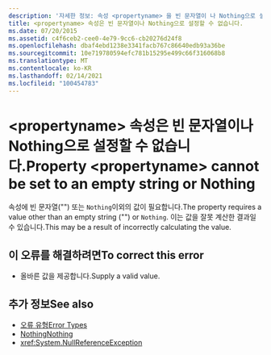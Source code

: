 ```yaml
---
description: '자세한 정보: 속성 <propertyname> 을 빈 문자열이 나 Nothing으로 설정할 수 없음'
title: <propertyname> 속성은 빈 문자열이나 Nothing으로 설정할 수 없습니다.
ms.date: 07/20/2015
ms.assetid: c4f6ceb2-cee0-4e79-9cc6-cb20276d24f8
ms.openlocfilehash: dbaf4ebd1238e3341facb767c86640edb93a36be
ms.sourcegitcommit: 10e719780594efc781b15295e499c66f316068b8
ms.translationtype: MT
ms.contentlocale: ko-KR
ms.lasthandoff: 02/14/2021
ms.locfileid: "100454783"
---
```

# <a name="property-propertyname-cannot-be-set-to-an-empty-string-or-nothing"></a><span data-ttu-id="45f49-103">\<propertyname> 속성은 빈 문자열이나 Nothing으로 설정할 수 없습니다.</span><span class="sxs-lookup"><span data-stu-id="45f49-103">Property \<propertyname> cannot be set to an empty string or Nothing</span></span>

<span data-ttu-id="45f49-104">속성에 빈 문자열("") 또는 `Nothing`이외의 값이 필요합니다.</span><span class="sxs-lookup"><span data-stu-id="45f49-104">The property requires a value other than an empty string ("") or `Nothing`.</span></span> <span data-ttu-id="45f49-105">이는 값을 잘못 계산한 결과일 수 있습니다.</span><span class="sxs-lookup"><span data-stu-id="45f49-105">This may be a result of incorrectly calculating the value.</span></span>  
  
## <a name="to-correct-this-error"></a><span data-ttu-id="45f49-106">이 오류를 해결하려면</span><span class="sxs-lookup"><span data-stu-id="45f49-106">To correct this error</span></span>  
  
- <span data-ttu-id="45f49-107">올바른 값을 제공합니다.</span><span class="sxs-lookup"><span data-stu-id="45f49-107">Supply a valid value.</span></span>  
  
## <a name="see-also"></a><span data-ttu-id="45f49-108">추가 정보</span><span class="sxs-lookup"><span data-stu-id="45f49-108">See also</span></span>

- [<span data-ttu-id="45f49-109">오류 유형</span><span class="sxs-lookup"><span data-stu-id="45f49-109">Error Types</span></span>](../programming-guide/language-features/error-types.md)
- [<span data-ttu-id="45f49-110">Nothing</span><span class="sxs-lookup"><span data-stu-id="45f49-110">Nothing</span></span>](../language-reference/nothing.md)
- <xref:System.NullReferenceException>
